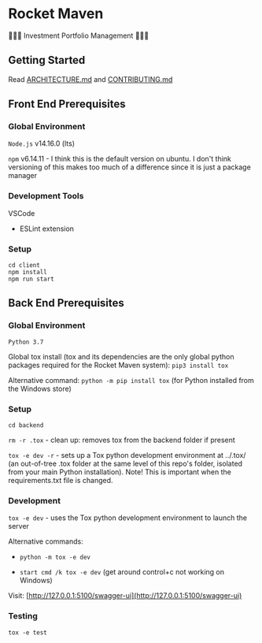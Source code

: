 # Rocket Maven
🚀🚀🚀 Investment Portfolio Management 🚀🚀🚀

## Getting Started

Read [ARCHITECTURE.md](ARCHITECTURE.md) and [CONTRIBUTING.md](CONTRIBUTING.md)

## Front End Prerequisites

### Global Environment

`Node.js`  v14.16.0 (lts)

`npm` v6.14.11 - I think this is the default version on ubuntu. I don't think versioning of this makes too much of a difference since it is just a package manager

### Development Tools

VSCode
- ESLint extension

### Setup

```
cd client
npm install
npm run start
```

## Back End Prerequisites

### Global Environment

`Python 3.7`

Global tox install (tox and its dependencies are the only global python packages required for the Rocket Maven system): `pip3 install tox`

Alternative command: `python -m pip install tox` (for Python installed from the Windows store)

### Setup

`cd backend`

`rm -r .tox` - clean up: removes tox from the backend folder if present

`tox -e dev -r` - sets up a Tox python development environment at ../.tox/ (an out-of-tree .tox folder at the same level of this repo's folder, isolated from your main Python installation). Note! This is important when the requirements.txt file is changed.

### Development

`tox -e dev` - uses the Tox python development environment to launch the server

Alternative commands:

- `python -m tox -e dev`

- `start cmd /k tox -e dev` (get around control+c not working on Windows)

Visit: [http://127.0.0.1:5100/swagger-ui](http://127.0.0.1:5100/swagger-ui)

### Testing

`tox -e test`
